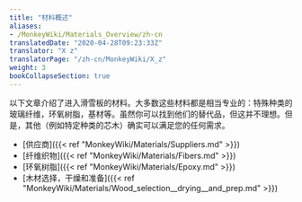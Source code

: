 ```yaml
---
title: "材料概述"
aliases:
- /MonkeyWiki/Materials_Overview/zh-cn
translatedDate: "2020-04-28T09:23:33Z"
translator: "X z"
translatorPage: "/zh-cn/MonkeyWiki/X_z"
weight: 3
bookCollapseSection: true
---
```

以下文章介绍了进入滑雪板的材料。大多数这些材料都是相当专业的：特殊种类的玻璃纤维，环氧树脂，基材等。虽然你可以找到他们的替代品，但这并不理想。但是，其他（例如特定种类的芯木）确实可以满足您的任何需求。

- [供应商]({{< ref "MonkeyWiki/Materials/Suppliers.md" >}})
- [纤维织物]({{< ref "MonkeyWiki/Materials/Fibers.md" >}})
- [环氧树脂]({{< ref "MonkeyWiki/Materials/Epoxy.md" >}})
- [木材选择，干燥和准备]({{< ref "MonkeyWiki/Materials/Wood_selection__drying__and_prep.md" >}})

